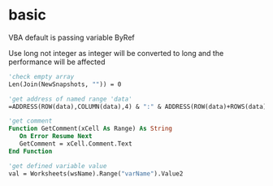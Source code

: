 # basic

VBA default is passing variable ByRef

Use long not integer as integer will be converted to long and the performance will be affected

```vb
'check empty array
Len(Join(NewSnapshots, "")) = 0

'get address of named range 'data'
=ADDRESS(ROW(data),COLUMN(data),4) & ":" & ADDRESS(ROW(data)+ROWS(data)-1,COLUMN(data)+COLUMNS(data)-1,4)

'get comment
Function GetComment(xCell As Range) As String
   On Error Resume Next
   GetComment = xCell.Comment.Text
End Function

'get defined variable value
val = Worksheets(wsName).Range("varName").Value2

```